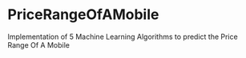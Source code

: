 # PriceRangeOfAMobile
Implementation of 5 Machine Learning Algorithms to predict the Price Range Of A Mobile

